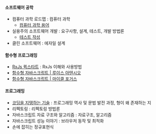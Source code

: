 #### 소프트웨어 공학
- 컴퓨터 과학 로드맵 : 컴퓨터 과학
  - [컴퓨터 과학 용어](컴퓨터-과학-용어)
- 실용주의 소프트웨어 개발 : 요구사항, 설계, 테스트, 개발 방법론
  - [테스트 작성](테스트-작성)
- 클린 소프트웨어 : 에자일 설계

#### 함수형 프로그래밍
- [RxJs 퀵스타트](RxJs-퀵스타트) : RxJs 이해와 사용방법
- [함수형 자바스크립트 | 루이스 아텐시오](함수형-자바스크립트-|-루이스-아텐시오)
- [함수형 자바스크립트 | 마이클 포거스](함수형-자바스크립트-|-마이클-포거스)
#### 프로그래밍
- [코딩을 지탱하는 기술](코딩을-지탱하는-기술-요약) : 프로그래밍 역사 및 문법 발전 과정, 형이 왜 존재하는 지
- 리펙토링 : 리펙토링 방법론
- 자바스크립트 자료 구조와 알고리즘 : 자료구조, 알고리즘
- 자바스크립트 성능 이야기 : 브라우저 동작 및 최적화
- 손에 잡히는 정규표현식